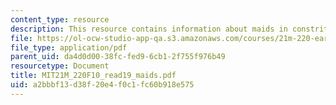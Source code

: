 ```yaml
---
content_type: resource
description: This resource contains information about maids in constrite.
file: https://ol-ocw-studio-app-qa.s3.amazonaws.com/courses/21m-220-early-music-fall-2010/a2bbbf13d38f20e4f0c1fc60b918e575_MIT21M_220F10_read19_maids.pdf
file_type: application/pdf
parent_uid: da4d0d00-38fc-fed9-6cb1-2f755f976b49
resourcetype: Document
title: MIT21M_220F10_read19_maids.pdf
uid: a2bbbf13-d38f-20e4-f0c1-fc60b918e575
---
```

